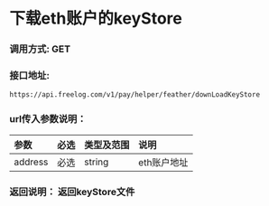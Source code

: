 # 下载eth账户的keyStore


### 调用方式: GET

### 接口地址:

```
https://api.freelog.com/v1/pay/helper/feather/downLoadKeyStore
```

### url传入参数说明：

| 参数 | 必选 | 类型及范围 | 说明 |
| :--- | :--- | :--- | :--- |
|address|必选|string|eth账户地址

### 返回说明： 返回keyStore文件

